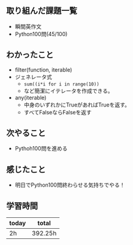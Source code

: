 ## 取り組んだ課題一覧

- 瞬間英作文
- Python100問(45/100)
## わかったこと

- filter(function, iterable)
- ジェネレータ式
	- `sum((i*i for i in range(10))`
	- など簡潔にイテレータを作成できる。
- any(iterable)
	- 中身のいずれかにTrueがあればTrueを返す。
	- すべてFalseならFalseを返す
## 次やること

- Pythoh100問を進める
## 感じたこと

- 明日でPython100問終わらせる気持ちでやる！
## 学習時間

| today | total   |
| ----- | ------- |
| 2h    | 392.25h |
